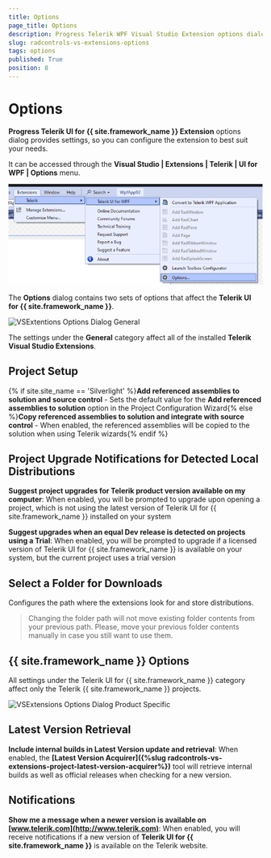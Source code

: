 ```yaml
---
title: Options
page_title: Options
description: Progress Telerik WPF Visual Studio Extension options dialog provides settings, so you can configure the extension to best suit your needs.
slug: radcontrols-vs-extensions-options
tags: options
published: True
position: 8
---
```


# Options

__Progress Telerik UI for {{ site.framework_name }} Extension__ options dialog provides settings, so you can configure the extension to best suit your needs.

It can be accessed through the __Visual Studio | Extensions | Telerik | UI for WPF | Options__ menu.

![VSExtentions Options Dialog Menu](images/VSExtentions_OptionsDialogMenu.png)

The __Options__ dialog contains two sets of options that affect the __Telerik UI for {{ site.framework_name }}__.

![VSExtentions Options Dialog General](images/VSExtentions_GeneralSettings.PNG)

The settings under the __General__ category affect all of the installed __Telerik Visual Studio Extensions__.

## Project Setup

{% if site.site_name == 'Silverlight' %}__Add referenced assemblies to solution and source control__ - Sets the default value for the __Add referenced assemblies to solution__ option in the Project Configuration Wizard{% else %}__Copy referenced assemblies to solution and integrate with source control__ - When enabled, the referenced assemblies will be copied to the solution when using Telerik wizards{% endif %}

## Project Upgrade Notifications for Detected Local Distributions

__Suggest project upgrades for Telerik product version available on my computer__: When enabled, you will be prompted to upgrade upon opening a project, which is not using the latest version of Telerik UI for {{ site.framework_name }} installed on your system

__Suggest upgrades when an equal Dev release is detected on projects using a Trial__: When enabled, you will be prompted to upgrade if a licensed version of Telerik UI for {{ site.framework_name }} is available on your system, but the current project uses a trial version

## Select a Folder for Downloads

Configures the path where the extensions look for and store distributions.

>Changing the folder path will not move existing folder contents from your previous path. Please, move your previous folder contents manually in case you still want to use them.

## {{ site.framework_name }} Options

All settings under the Telerik UI for {{ site.framework_name }} category affect only the Telerik {{ site.framework_name }} projects.

![VSExtensions Options Dialog Product Specific](images/VSExtentions_WPF_Settings.PNG)

## Latest Version Retrieval

__Include internal builds in Latest Version update and retrieval__: When enabled, the __[Latest Version Acquirer]({%slug radcontrols-vs-extensions-project-latest-version-acquirer%})__ tool will retrieve internal builds as well as official releases when checking for a new version.

## Notifications

__Show me a message when a newer version is available on [www.telerik.com](http://www.telerik.com)__: When enabled, you will receive notifications if a new version of __Telerik UI for {{ site.framework_name }}__ is available on the Telerik website.